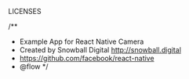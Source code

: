LICENSES

/**
 * Example App for React Native Camera
 * Created by Snowball Digital http://snowball.digital
 * https://github.com/facebook/react-native
 * @flow
 */

